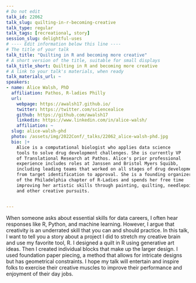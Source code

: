 ```yaml
---
# Do not edit
talk_id: 22062
talk_slug: quilting-in-r-becoming-creative
talk_type: regular
talk_tags: [recreational, story]
session_slug: delightful-uses
# ---- Edit information below this line ----
# The title of your talk
talk_title: "Quilting in R and becoming more creative"
# A short version of the title, suitable for small displays
talk_title_short: Quilting in R and becoming more creative
# A link to your talk's materials, when ready
talk_materials_url: ~
speakers:
- name: Alice Walsh, PhD
  affiliation: Pathos, R-ladies Philly
  url:
    webpage: https://awalsh17.github.io/
    twitter: https://twitter.com/sciencealice
    github: https://github.com/awalsh17
    linkedin: https://www.linkedin.com/in/alice-walsh/
    affiliation: ~
  slug: alice-walsh-phd
  photo: /assets/img/2022Conf/_talks/22062_alice-walsh-phd.jpg
  bio: |+
    Alice is a computational biologist who applies data science
    tools to solve drug development challenges. She is currently VP
    of Translational Research at Pathos. Alice's prior professional
    experience includes roles at Janssen and Bristol Myers Squibb,
    including leading teams that worked on all stages of drug development,
    from target identification to approval. She is a founding organizer
    of the Philadelphia chapter of R-Ladies and spends her free time
    improving her artistic skills through painting, quilting, needlepoint,
    and other creative pursuits.


---
```


<!-- ABSTRACT ----
Please write abstract below. You may use simple markdown (links, code style, bold, italics)
-->

When someone asks about essential skills for data careers, I often hear
responses like R, Python, and machine learning. However, I argue that creativity
is an underrated skill that you can and should practice. In this talk, I want
to tell you a story about a project I did to stretch my creative brain and use
my favorite tool, R. I designed a quilt in R using generative art ideas. Then
I created individual blocks that make up the larger design. I used foundation
paper piecing, a method that allows for intricate designs but has geometrical
constraints. I hope my talk will entertain and inspire folks to exercise their
creative muscles to improve their performance and enjoyment of their day jobs.
